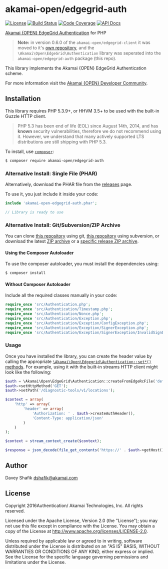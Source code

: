 # akamai-open/edgegrid-auth

[![License](https://img.shields.io/github/license/akamai-open/AkamaiOPEN-edgegrid-php.png)](https://github.com/akamai-open/AkamaiOPEN-edgegrid-php/blob/master/LICENSE)
[![Build Status](https://travis-ci.org/akamai-open/AkamaiOPEN-edgegrid-php.svg?branch=master)](https://travis-ci.org/akamai-open/AkamaiOPEN-edgegrid-php)
[![Code Coverage](https://scrutinizer-ci.com/g/akamai-open/AkamaiOPEN-edgegrid-php/badges/coverage.png?b=master)](https://scrutinizer-ci.com/g/akamai-open/AkamaiOPEN-edgegrid-php/?branch=master)
[![API Docs](https://img.shields.io/badge/api-docs-blue.svg)](http://akamai-open.github.io/AkamaiOPEN-edgegrid-php-client/)

[Akamai {OPEN} EdgeGrid Authentication] for PHP

> **Note:** in version 0.6.0 of the `akamai-open/edgegrid-client` it was moved to it's
> [own repository](https://github.com/akamai-open/AkamaiOPEN-edgegrid-php-client), and the
> `\Akamai\Open\EdgeGrid\Authentication` library was seperated into the `akamai-open/edgegrid-auth` package (this repo).

This library implements the Akamai {OPEN} EdgeGrid Authentication scheme.

For more information visit the [Akamai {OPEN} Developer Community](https://developer.akamai.com).

## Installation

This library requires PHP 5.3.9+, or HHVM 3.5+ to be used with the built-in Guzzle HTTP client.

> PHP 5.3 has been end of life (EOL) since August 14th, 2014, and has **known** security vulnerabilities, therefore we do not recommend using it. However, we understand that many actively supported LTS distributions are still shipping with PHP 5.3.

To install, use [`composer`](http://getcomposer.org):

```sh
$ composer require akamai-open/edgegrid-auth
```

### Alternative Install: Single File (PHAR)

Alternatively, download the PHAR file from the [releases](https://github.com/akamai-open/AkamaiOPEN-edgegrid-php/releases) page.

To use it, you just include it inside your code:

```php
include 'akamai-open-edgegrid-auth.phar';

// Library is ready to use
```

### Alternative Install: Git/Subversion/ZIP Archive

You can clone [this repository](https://github.com/akamai-open/AkamaiOPEN-edgegrid-php.git) using git,
[this repository](https://github.com/akamai-open/AkamaiOPEN-edgegrid-php) using subversion, or download
the latest [ZIP archive](https://github.com/akamai-open/AkamaiOPEN-edgegrid-php/archive/master.zip) or a
[specific release ZIP archive](https://github.com/akamai-open/AkamaiOPEN-edgegrid-php/releases).

#### Using the Composer Autoloader

To use the composer autoloader, you must install the dependencies using:

```php
$ composer install
```

#### Without Composer Autoloader

Include all the required classes manually in your code:

```php
require_once 'src/Authentication.php';
require_once 'src/Authentication/Timestamp.php';
require_once 'src/Authentication/Nonce.php';
require_once 'src/Authentication/Exception.php';
require_once 'src/Authentication/Exception/ConfigException.php';
require_once 'src/Authentication/Exception/SignerException.php';
require_once 'src/Authentication/Exception/SignerException/InvalidSignDataException.php';
```

### Usage

Once you have installed the library, you can create the header value by calling the appropriate [`\Akamai\Open\Edgegrid\Authentication::set*()` methods](https://akamai-open.github.io/AkamaiOPEN-edgegrid-php/classes/Akamai_Open_EdgeGrid_Authentication.html#methods). For example, using it with the built-in streams HTTP client might look like the following:

```php
$auth = \Akamai\Open\EdgeGrid\Authentication::createFromEdgeRcFile('default', '/.edgerc');
$auth->setHttpMethod('GET');
$auth->setPath('/diagnostic-tools/v1/locations');

$context = array(
	'http' => array(
		'header' => array(
			'Authorization: ' . $auth->createAuthHeader(),
			'Content-Type: application/json'
		)
	)
);

$context = stream_context_create($context);

$response = json_decode(file_get_contents('https://' . $auth->getHost() . $auth->getPath(), null, $context));
```

## Author

Davey Shafik <dshafik@akamai.com>

## License

Copyright 2016Authentication/ Akamai Technologies, Inc.  All rights reserved.

Licensed under the Apache License, Version 2.0 (the "License");
you may not use this file except in compliance with the License.
You may obtain a copy of the License at <http://www.apache.org/licenses/LICENSE-2.0>.

Unless required by applicable law or agreed to in writing, software
distributed under the License is distributed on an "AS IS" BASIS,
WITHOUT WARRANTIES OR CONDITIONS OF ANY KIND, either express or implied.
See the License for the specific language governing permissions and
limitations under the License.

[Akamai {OPEN} EdgeGrid Authentication]: https://developer.akamai.com/introduction/Client_Auth.html